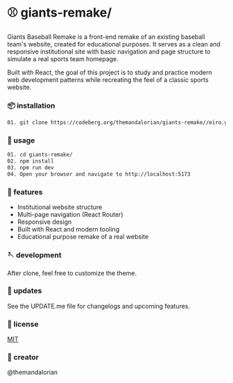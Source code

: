 #  ⚾   giants-remake/

Giants Baseball Remake is a front-end remake of an existing baseball team's website, created for educational purposes. It serves as a clean and responsive institutional site with basic navigation and page structure to simulate a real sports team homepage.

Built with React, the goal of this project is to study and practice modern web development patterns while recreating the feel of a classic sports website.


### 📦 installation

```bash
01. git clone https://codeberg.org/themandalorian/giants-remake//eiro.git
```

### 🥢 usage

```bash
01. cd giants-remake/
02. npm install
03. npm run dev
04. Open your browser and navigate to http://localhost:5173
```
### 💫 features

- Institutional website structure
- Multi-page navigation (React Router)
- Responsive design
- Built with React and modern tooling
- Educational purpose remake of a real website

### 🪡 development

After clone, feel free to customize the theme.

### 📕 updates

See the UPDATE.me file for changelogs and upcoming features.

### 📜 license
[MIT](https://choosealicense.com/licenses/mit/)

### 🧩 creator

@themandalorian
